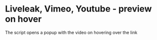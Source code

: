 # Liveleak, Vimeo, Youtube - preview on hover


The script opens a popup with the video on hovering over the link 
